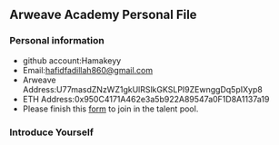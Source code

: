 ## Arweave Academy Personal File

### Personal information

- github account:Hamakeyy
- Email:hafidfadillah860@gmail.com
- Arweave Address:U77masdZNzWZ1gkUlRSlkGKSLPI9ZEwnggDq5pIXyp8
- ETH Address:0x950C4171A462e3a5b922A89547a0F1D8A1137a19
- Please finish this [form](https://docs.google.com/forms/d/e/1FAIpQLSfWA5fIIcBgmRppm3jNz5vmf9Mai_QMVil-2pO4r7YKn_Zhtw/viewform?usp=sf_link) to join in the talent pool.

### Introduce Yourself
